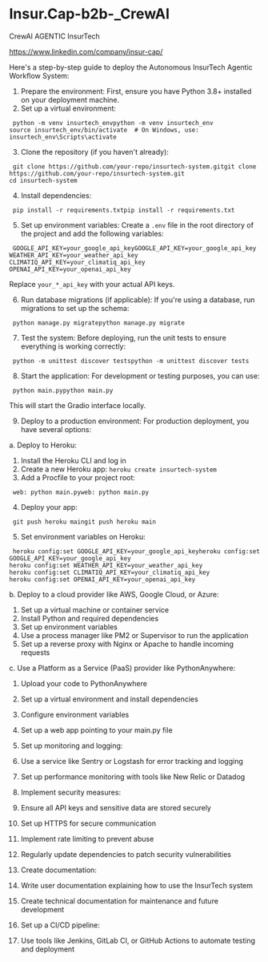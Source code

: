 # Insur.Cap-b2b-_CrewAI
CrewAI AGENTIC InsurTech


https://www.linkedin.com/company/insur-cap/

Here's a step-by-step guide to deploy the Autonomous InsurTech Agentic Workflow System:

1. Prepare the environment:
First, ensure you have Python 3.8+ installed on your deployment machine.
2. Set up a virtual environment:

```shellscript
 python -m venv insurtech_envpython -m venv insurtech_env
source insurtech_env/bin/activate  # On Windows, use: insurtech_env\Scripts\activate

```


3. Clone the repository (if you haven't already):

```shellscript
 git clone https://github.com/your-repo/insurtech-system.gitgit clone https://github.com/your-repo/insurtech-system.git
cd insurtech-system

```


4. Install dependencies:

```shellscript
 pip install -r requirements.txtpip install -r requirements.txt

```


5. Set up environment variables:
Create a `.env` file in the root directory of the project and add the following variables:

```plaintext
 GOOGLE_API_KEY=your_google_api_keyGOOGLE_API_KEY=your_google_api_key
WEATHER_API_KEY=your_weather_api_key
CLIMATIQ_API_KEY=your_climatiq_api_key
OPENAI_API_KEY=your_openai_api_key

```

Replace `your_*_api_key` with your actual API keys.


6. Run database migrations (if applicable):
If you're using a database, run migrations to set up the schema:

```shellscript
 python manage.py migratepython manage.py migrate

```


7. Test the system:
Before deploying, run the unit tests to ensure everything is working correctly:

```shellscript
 python -m unittest discover testspython -m unittest discover tests

```


8. Start the application:
For development or testing purposes, you can use:

```shellscript
 python main.pypython main.py

```

This will start the Gradio interface locally.


9. Deploy to a production environment:
For production deployment, you have several options:

a. Deploy to Heroku:

1. Install the Heroku CLI and log in
2. Create a new Heroku app: `heroku create insurtech-system`
3. Add a Procfile to your project root:

```plaintext
 web: python main.pyweb: python main.py

```


4. Deploy your app:

```shellscript
 git push heroku maingit push heroku main

```


5. Set environment variables on Heroku:

```shellscript
 heroku config:set GOOGLE_API_KEY=your_google_api_keyheroku config:set GOOGLE_API_KEY=your_google_api_key
heroku config:set WEATHER_API_KEY=your_weather_api_key
heroku config:set CLIMATIQ_API_KEY=your_climatiq_api_key
heroku config:set OPENAI_API_KEY=your_openai_api_key

```




b. Deploy to a cloud provider like AWS, Google Cloud, or Azure:

1. Set up a virtual machine or container service
2. Install Python and required dependencies
3. Set up environment variables
4. Use a process manager like PM2 or Supervisor to run the application
5. Set up a reverse proxy with Nginx or Apache to handle incoming requests


c. Use a Platform as a Service (PaaS) provider like PythonAnywhere:

1. Upload your code to PythonAnywhere
2. Set up a virtual environment and install dependencies
3. Configure environment variables
4. Set up a web app pointing to your main.py file



10. Set up monitoring and logging:

1. Use a service like Sentry or Logstash for error tracking and logging
2. Set up performance monitoring with tools like New Relic or Datadog



11. Implement security measures:

1. Ensure all API keys and sensitive data are stored securely
2. Set up HTTPS for secure communication
3. Implement rate limiting to prevent abuse
4. Regularly update dependencies to patch security vulnerabilities



12. Create documentation:

1. Write user documentation explaining how to use the InsurTech system
2. Create technical documentation for maintenance and future development



13. Set up a CI/CD pipeline:

1. Use tools like Jenkins, GitLab CI, or GitHub Actions to automate testing and deployment
